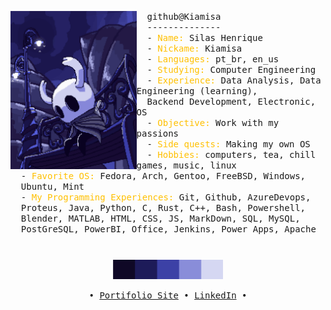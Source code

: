 <div align="center">
 <div align="center">
  <div align="left">
    <a href="https://giffiles.alphacoders.com/216/216593.gif" alt="Hollow Knight's Silent Journey Through Shadowed Streets">
     <img src="./assets/banners/lonelyknight.gif" align="left" width=40%>
    </a>
  </div>

  <div align="right">
    <p align="left">
      <samp>
        &nbsp; github@Kiamisa<br>
        &nbsp; --------------<br>
        &nbsp; - <span style="color:#FFC000;">Name:</span> Silas Henrique<br>
        &nbsp; - <span style="color:#FFC000;">Nickame:</span> Kiamisa<br>
        &nbsp; - <span style="color:#FFC000;">Languages:</span> pt_br, en_us<br>
        &nbsp; - <span style="color:#FFC000;">Studying:</span> Computer Engineering<br>
        &nbsp; - <span style="color:#FFC000;">Experience:</span> Data Analysis, Data Engineering (learning), <br>
        &nbsp; Backend Development, Electronic, OS<br>
        &nbsp; - <span style="color:#FFC000;">Objective:</span> Work with my passions<br>
        &nbsp; - <span style="color:#FFC000;">Side quests:</span> Making my own OS<br>
        &nbsp; - <span style="color:#FFC000;">Hobbies:</span> computers, tea, chill games, music, linux<br>
        &nbsp; - <span style="color:#FFC000;">Favorite OS:</span> Fedora, Arch, Gentoo, FreeBSD, Windows,<br>
        &nbsp;  Ubuntu, Mint<br>
        &nbsp; - <span style="color:#FFC000;">My Programming Experiences:</span> Git, Github, AzureDevops,<br>
        &nbsp; Proteus, Java, Python, C, Rust, C++, Bash, Powershell,<br>
        &nbsp; Blender, MATLAB, HTML, CSS, JS, MarkDown, SQL, MySQL,<br>
        &nbsp; PostGreSQL, PowerBI, Office, Jenkins, Power Apps, Apache
        &nbsp; <div align="center">
          <img src="./assets/images/Pallete.png" width="35%" style="margin-top: 10px;">
        </div>
      </samp>
    </p>
  </div>
      <samp>
      • <a href="https://kiam-sh.vercel.app/">Portifolio Site</a> •
      <a href="https://www.linkedin.com/in/silas-cerqueira/">LinkedIn</a> •
    </samp>
 </div>
</div>
